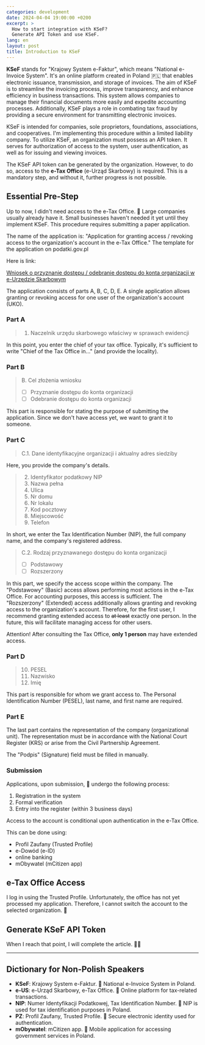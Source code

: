 ```yaml
---
categories: development
date: 2024-04-04 19:00:00 +0200
excerpt: >
  How to start integration with KSeF?
  Generate API Token and use KSeF.
lang: en
layout: post
title: Introduction to KSeF
---
```


**KSeF** stands for "Krajowy System e-Faktur", which means "National e-Invoice System".
It's an online platform created in Poland
🇵🇱
that enables electronic issuance, transmission, and storage of invoices.
The aim of KSeF is to streamline the invoicing process, improve transparency,
and enhance efficiency in business transactions.
This system allows companies to manage their financial documents more easily
and expedite accounting processes.
Additionally, KSeF plays a role in combating tax fraud by providing a secure environment
for transmitting electronic invoices.

KSeF is intended for companies, sole proprietors, foundations, associations,
and cooperatives.
I'm implementing this procedure within a limited liability company.
To utilize KSeF, an organization must possess an API token.
It serves for authorization of access to the system, user authentication,
as well as for issuing and viewing invoices.

The KSeF API token can be generated by the organization.
However, to do so, access to the **e-Tax Office** (e-Urząd Skarbowy) is required.
This is a mandatory step, and without it, further progress is not possible.

## Essential Pre-Step

Up to now, I didn't need access to the e-Tax Office.
🏦
Large companies usually already have it.
Small businesses haven't needed it yet until they implement KSeF.
This procedure requires submitting a paper application.

The name of the application is:
"Application for granting access / revoking access to the organization's account
in the e-Tax Office."
The template for the application on podatki.gov.pl

Here is link:

[Wniosek o przyznanie dostępu / odebranie dostępu do konta organizacji w e-Urzędzie Skarbowym](https://www.podatki.gov.pl/media/9417/wniosek-o-przyznanie-dost%C4%99pu-odebranie-dost%C4%99pu-do-konta-organizacji-w-e-urz%C4%99dzie-skarbowym.pdf)

The application consists of parts A, B, C, D, E.
A single application allows granting or revoking access
for one user of the organization's account (UKO).

### Part A

> 1. Naczelnik urzędu skarbowego właściwy w sprawach ewidencji

In this point, you enter the chief of your tax office.
Typically, it's sufficient to write "Chief of the Tax Office in..."
(and provide the locality).

### Part B

> B. Cel złożenia wniosku
>
> - [ ] Przyznanie dostępu do konta organizacji
> - [ ] Odebranie dostępu do konta organizacji

This part is responsible for stating the purpose of submitting the application.
Since we don't have access yet, we want to grant it to someone.

### Part C

> C.1. Dane identyfikacyjne organizacji i aktualny adres siedziby

Here, you provide the company's details.

<!-- markdownlint-disable MD029 -->
> 2. Identyfikator podatkowy NIP
> 3. Nazwa pełna
> 4. Ulica
> 5. Nr domu
> 6. Nr lokalu
> 7. Kod pocztowy
> 8. Miejscowość
> 9. Telefon
<!-- markdownlint-enable MD029 -->

In short, we enter the Tax Identification Number (NIP), the full company name,
and the company's registered address.

> C.2. Rodzaj przyznawanego dostępu do konta organizacji
>
> - [ ] Podstawowy
> - [ ] Rozszerzony

In this part, we specify the access scope within the company.
The "Podstawowy" (Basic) access allows performing most actions in the e-Tax Office.
For accounting purposes, this access is sufficient.
The "Rozszerzony" (Extended) access additionally allows granting
and revoking access to the organization's account.
Therefore, for the first user,
I recommend granting extended access to ~~at least~~ exactly one person.
In the future, this will facilitate managing access for other users.

Attention!
After consulting the Tax Office, **only 1 person** may have extended access.

### Part D

<!-- markdownlint-disable MD029 -->
> 10. PESEL
> 11. Nazwisko
> 12. Imię
<!-- markdownlint-enable MD029 -->

This part is responsible for whom we grant access to.
The Personal Identification Number (PESEL), last name, and first name are required.

### Part E

The last part contains the representation of the company (organizational unit).
The representation must be in accordance with the National Court Register (KRS)
or arise from the Civil Partnership Agreement.

The "Podpis" (Signature) field must be filled in manually.

### Submission

Applications, upon submission,
📝
undergo the following process:

1. Registration in the system
2. Formal verification
3. Entry into the register (within 3 business days)

Access to the account is conditional upon authentication in the e-Tax Office.

This can be done using:

- Profil Zaufany (Trusted Profile)
- e-Dowód (e-ID)
- online banking
- mObywatel (mCitizen app)

## e-Tax Office Access

I log in using the Trusted Profile.
Unfortunately, the office has not yet processed my application.
Therefore, I cannot switch the account to the selected organization.
🏢

## Generate KSeF API Token

When I reach that point, I will complete the article.
🧑‍💻️

----

## Dictionary for Non-Polish Speakers

- **KSeF**: Krajowy System e-Faktur.
  🧾
  National e-Invoice System in Poland.
- **e-US**: e-Urząd Skarbowy, e-Tax Office.
  🏢
  Online platform for tax-related transactions.
- **NIP**: Numer Identyfikacji Podatkowej, Tax Identification Number.
  💼
  NIP is used for tax identification purposes in Poland.
- **PZ**: Profil Zaufany, Trusted Profile.
  🔐
  Secure electronic identity used for authentication.
- **mObywatel**: mCitizen app.
  📱
  Mobile application for accessing government services in Poland.
